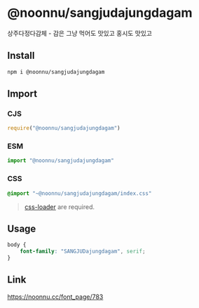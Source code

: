 # @noonnu/sangjudajungdagam
상주다정다감체 - 감은 그냥 먹어도 맛있고 홍시도 맛있고

## Install
```sh
npm i @noonnu/sangjudajungdagam
```
## Import
### CJS
```js
require("@noonnu/sangjudajungdagam")
```
### ESM
```js
import "@noonnu/sangjudajungdagam"
```
### CSS 
```css
@import "~@noonnu/sangjudajungdagam/index.css"
```
> [css-loader](https://github.com/webpack-contrib/css-loader) are required.

## Usage
```css
body {
    font-family: "SANGJUDajungdagam", serif;
}
```

## Link
https://noonnu.cc/font_page/783